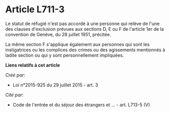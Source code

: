 # Article L711-3

Le statut de réfugié n'est pas accordé à une personne qui relève de l'une des clauses d'exclusion prévues aux sections D, E
ou F de l'article 1er de la convention de Genève, du 28 juillet 1951, précitée. 

La même section F s'applique également aux personnes qui sont les instigatrices ou les complices des crimes ou des
agissements mentionnés à ladite section ou qui y sont personnellement impliquées.

**Liens relatifs à cet article**

_Créé par_:

  - Loi n°2015-925 du 29 juillet 2015 - art. 3

_Cité par_:

  - Code de l'entrée et du séjour des étrangers et ... - art. L713-5 (V)
